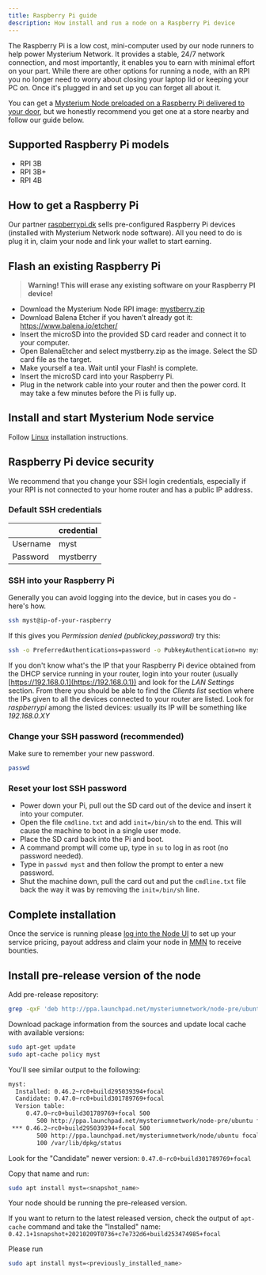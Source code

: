 ```yaml
---
title: Raspberry Pi guide
description: How install and run a node on a Raspberry Pi device
---
```


The Raspberry Pi is a low cost, mini-computer used by our node runners to help power Mysterium Network.
It provides a stable, 24/7 network connection, and most importantly, it enables you to earn with minimal effort on your part.
While there are other options for running a node, with an RPI you no longer need to worry about closing your laptop lid or keeping your PC on.
Once it's plugged in and set up you can forget all about it.

You can get a <a href="https://raspberrypi.dk/en/product/mysterium-network-node-raspberry-pi-starter-kit/">Mysterium Node preloaded on a Raspberry Pi delivered to your door</a>, but we honestly recommend you get one at a store nearby and follow our guide below.

## Supported Raspberry Pi models
- RPI 3B
- RPI 3B+
- RPI 4B

## How to get a Raspberry Pi
Our partner [raspberrypi.dk](https://raspberrypi.dk/en/product/mysterium-network-node-raspberry-pi-starter-kit/) sells pre-configured Raspberry Pi devices (installed with Mysterium Network node software).
All you need to do is plug it in, claim your node and link your wallet to start earning.

## Flash an existing Raspberry Pi

> **Warning! This will erase any existing software on your Raspberry PI device!**

- Download the Mysterium Node RPI image: [mystberry.zip](https://github.com/mysteriumnetwork/node/releases/latest/download/mystberry.zip)
- Download Balena Etcher if you haven’t already got it: https://www.balena.io/etcher/
- Insert the microSD into the provided SD card reader and connect it to your computer.
- Open BalenaEtcher and select mystberry.zip as the image. Select the SD card file as the target.
- Make yourself a tea. Wait until your Flash! is complete.
- Insert the microSD card into your Raspberry Pi.
- Plug in the network cable into your router and then the power cord. It may take a few minutes before the Pi is fully up.

## Install and start Mysterium Node service

Follow [Linux](/node-runners/setup/linux/) installation instructions.

## Raspberry Pi device security

We recommend that you change your SSH login credentials, especially if your RPI is not connected to your home router and has a public IP address.

### Default SSH credentials

|           | credential
|-----------|-----------|
| Username  | myst
| Password  | mystberry

### SSH into your Raspberry Pi
Generally you can avoid logging into the device, but in cases you do - here's how.
```bash
ssh myst@ip-of-your-raspberry
```

If this gives you _Permission denied (publickey,password)_ try this:
```bash
ssh -o PreferredAuthentications=password -o PubkeyAuthentication=no myst@ip-of-your-raspberry
```

If you don't know what's the IP that your Raspberry Pi device obtained from the DHCP service running in your router, login into your router (usually [https://192.168.0.1](https://192.168.0.1)) and look for the _LAN Settings_ section.
From there you should be able to find the _Clients list_ section where the IPs given to all the devices connected to your router are listed. Look for _raspberrypi_ among the listed devices: usually its IP will be something like _192.168.0.XY_

### Change your SSH password (recommended)
Make sure to remember your new password.
```bash
passwd
```

### Reset your lost SSH password
- Power down your Pi, pull out the SD card out of the device and insert it into your computer.
- Open the file `cmdline.txt` and add `init=/bin/sh` to the end. This will cause the machine to boot in a single user mode.
- Place the SD card back into the Pi and boot.
- A command prompt will come up, type in `su` to log in as root (no password needed).
- Type in `passwd myst` and then follow the prompt to enter a new password.
- Shut the machine down, pull the card out and put the `cmdline.txt` file back the way it was by removing the `init=/bin/sh` line.

## Complete installation

Once the service is running please [log into the Node UI](/node-runners/node-ui/) to set up your service pricing, payout address and claim your node in [MMN](https://testnet2.mysterium.network) to receive bounties.

## Install pre-release version of the node

Add pre-release repository:

```bash
grep -qxF 'deb http://ppa.launchpad.net/mysteriumnetwork/node-pre/ubuntu focal main' /etc/apt/sources.list || echo 'deb http://ppa.launchpad.net/mysteriumnetwork/node-pre/ubuntu focal main' | sudo tee -a /etc/apt/sources.list > /dev/null
```

Download package information from the sources and update local cache with available versions:

```bash
sudo apt-get update
sudo apt-cache policy myst
```

You'll see similar output to the following:

```bash
myst:
  Installed: 0.46.2~rc0+build295039394+focal
  Candidate: 0.47.0~rc0+build301789769+focal
  Version table:
     0.47.0~rc0+build301789769+focal 500
        500 http://ppa.launchpad.net/mysteriumnetwork/node-pre/ubuntu focal/main armhf Packages
 *** 0.46.2~rc0+build295039394+focal 500
        500 http://ppa.launchpad.net/mysteriumnetwork/node/ubuntu focal/main armhf Packages
        100 /var/lib/dpkg/status
```

Look for the "Candidate" newer version:
`0.47.0~rc0+build301789769+focal`

Copy that name and run:
```bash
sudo apt install myst=<snapshot_name>
```

Your node should be running the pre-released version.

If you want to return to the latest released version, check the output of `apt-cache` command and take the "Installed" name:
`0.42.1+1snapshot+20210209T0736+c7e732d6+build253474985+focal`

Please run

```bash
sudo apt install myst=<previously_installed_name>
```
